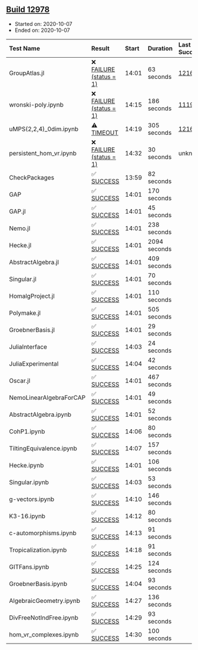 ## [Build 12978](https://oscarci.mathematik.uni-kl.de/job/oscar/12978/)

* Started on: 2020-10-07
* Ended on: 2020-10-07

| Test Name    | Result | Start | Duration | Last Success | First Failure |
|:-------------|:-------|:------|:---------|:-------------|:--------------|
| GroupAtlas.jl | ❌ [FAILURE (status = 1)](https://oscarci.mathematik.uni-kl.de/job/oscar/12978/artifact/logs/build-12978/GroupAtlas.jl.log) | 14:01 | 63 seconds | [12167](https://oscarci.mathematik.uni-kl.de/job/oscar/12167/) | [12168](https://oscarci.mathematik.uni-kl.de/job/oscar/12168/) |
| wronski-poly.ipynb | ❌ [FAILURE (status = 1)](https://oscarci.mathematik.uni-kl.de/job/oscar/12978/artifact/logs/build-12978/wronski-poly.ipynb.log) | 14:15 | 186 seconds | [11192](https://oscarci.mathematik.uni-kl.de/job/oscar/11192/) | [11193](https://oscarci.mathematik.uni-kl.de/job/oscar/11193/) |
| uMPS(2,2,4)_0dim.ipynb | ⚠ [TIMEOUT](https://oscarci.mathematik.uni-kl.de/job/oscar/12978/artifact/logs/build-12978/uMPS-2-2-4-_0dim.ipynb.log) | 14:19 | 305 seconds | [12167](https://oscarci.mathematik.uni-kl.de/job/oscar/12167/) | [12168](https://oscarci.mathematik.uni-kl.de/job/oscar/12168/) |
| persistent_hom_vr.ipynb | ❌ [FAILURE (status = 1)](https://oscarci.mathematik.uni-kl.de/job/oscar/12978/artifact/logs/build-12978/persistent_hom_vr.ipynb.log) | 14:32 | 30 seconds | unknown | unknown |
| CheckPackages | ✅ [SUCCESS](https://oscarci.mathematik.uni-kl.de/job/oscar/12978/artifact/logs/build-12978/CheckPackages.log) | 13:59 | 82 seconds |  |  |
| GAP | ✅ [SUCCESS](https://oscarci.mathematik.uni-kl.de/job/oscar/12978/artifact/logs/build-12978/GAP.log) | 14:01 | 170 seconds |  |  |
| GAP.jl | ✅ [SUCCESS](https://oscarci.mathematik.uni-kl.de/job/oscar/12978/artifact/logs/build-12978/GAP.jl.log) | 14:01 | 45 seconds |  |  |
| Nemo.jl | ✅ [SUCCESS](https://oscarci.mathematik.uni-kl.de/job/oscar/12978/artifact/logs/build-12978/Nemo.jl.log) | 14:01 | 238 seconds |  |  |
| Hecke.jl | ✅ [SUCCESS](https://oscarci.mathematik.uni-kl.de/job/oscar/12978/artifact/logs/build-12978/Hecke.jl.log) | 14:01 | 2094 seconds |  |  |
| AbstractAlgebra.jl | ✅ [SUCCESS](https://oscarci.mathematik.uni-kl.de/job/oscar/12978/artifact/logs/build-12978/AbstractAlgebra.jl.log) | 14:01 | 409 seconds |  |  |
| Singular.jl | ✅ [SUCCESS](https://oscarci.mathematik.uni-kl.de/job/oscar/12978/artifact/logs/build-12978/Singular.jl.log) | 14:01 | 70 seconds |  |  |
| HomalgProject.jl | ✅ [SUCCESS](https://oscarci.mathematik.uni-kl.de/job/oscar/12978/artifact/logs/build-12978/HomalgProject.jl.log) | 14:01 | 110 seconds |  |  |
| Polymake.jl | ✅ [SUCCESS](https://oscarci.mathematik.uni-kl.de/job/oscar/12978/artifact/logs/build-12978/Polymake.jl.log) | 14:01 | 505 seconds |  |  |
| GroebnerBasis.jl | ✅ [SUCCESS](https://oscarci.mathematik.uni-kl.de/job/oscar/12978/artifact/logs/build-12978/GroebnerBasis.jl.log) | 14:01 | 29 seconds |  |  |
| JuliaInterface | ✅ [SUCCESS](https://oscarci.mathematik.uni-kl.de/job/oscar/12978/artifact/logs/build-12978/JuliaInterface.log) | 14:03 | 24 seconds |  |  |
| JuliaExperimental | ✅ [SUCCESS](https://oscarci.mathematik.uni-kl.de/job/oscar/12978/artifact/logs/build-12978/JuliaExperimental.log) | 14:04 | 42 seconds |  |  |
| Oscar.jl | ✅ [SUCCESS](https://oscarci.mathematik.uni-kl.de/job/oscar/12978/artifact/logs/build-12978/Oscar.jl.log) | 14:01 | 467 seconds |  |  |
| NemoLinearAlgebraForCAP | ✅ [SUCCESS](https://oscarci.mathematik.uni-kl.de/job/oscar/12978/artifact/logs/build-12978/NemoLinearAlgebraForCAP.log) | 14:01 | 49 seconds |  |  |
| AbstractAlgebra.ipynb | ✅ [SUCCESS](https://oscarci.mathematik.uni-kl.de/job/oscar/12978/artifact/logs/build-12978/AbstractAlgebra.ipynb.log) | 14:01 | 52 seconds |  |  |
| CohP1.ipynb | ✅ [SUCCESS](https://oscarci.mathematik.uni-kl.de/job/oscar/12978/artifact/logs/build-12978/CohP1.ipynb.log) | 14:06 | 80 seconds |  |  |
| TiltingEquivalence.ipynb | ✅ [SUCCESS](https://oscarci.mathematik.uni-kl.de/job/oscar/12978/artifact/logs/build-12978/TiltingEquivalence.ipynb.log) | 14:07 | 157 seconds |  |  |
| Hecke.ipynb | ✅ [SUCCESS](https://oscarci.mathematik.uni-kl.de/job/oscar/12978/artifact/logs/build-12978/Hecke.ipynb.log) | 14:01 | 106 seconds |  |  |
| Singular.ipynb | ✅ [SUCCESS](https://oscarci.mathematik.uni-kl.de/job/oscar/12978/artifact/logs/build-12978/Singular.ipynb.log) | 14:03 | 53 seconds |  |  |
| g-vectors.ipynb | ✅ [SUCCESS](https://oscarci.mathematik.uni-kl.de/job/oscar/12978/artifact/logs/build-12978/g-vectors.ipynb.log) | 14:10 | 146 seconds |  |  |
| K3-16.ipynb | ✅ [SUCCESS](https://oscarci.mathematik.uni-kl.de/job/oscar/12978/artifact/logs/build-12978/K3-16.ipynb.log) | 14:12 | 80 seconds |  |  |
| c-automorphisms.ipynb | ✅ [SUCCESS](https://oscarci.mathematik.uni-kl.de/job/oscar/12978/artifact/logs/build-12978/c-automorphisms.ipynb.log) | 14:13 | 91 seconds |  |  |
| Tropicalization.ipynb | ✅ [SUCCESS](https://oscarci.mathematik.uni-kl.de/job/oscar/12978/artifact/logs/build-12978/Tropicalization.ipynb.log) | 14:18 | 91 seconds |  |  |
| GITFans.ipynb | ✅ [SUCCESS](https://oscarci.mathematik.uni-kl.de/job/oscar/12978/artifact/logs/build-12978/GITFans.ipynb.log) | 14:25 | 124 seconds |  |  |
| GroebnerBasis.ipynb | ✅ [SUCCESS](https://oscarci.mathematik.uni-kl.de/job/oscar/12978/artifact/logs/build-12978/GroebnerBasis.ipynb.log) | 14:04 | 93 seconds |  |  |
| AlgebraicGeometry.ipynb | ✅ [SUCCESS](https://oscarci.mathematik.uni-kl.de/job/oscar/12978/artifact/logs/build-12978/AlgebraicGeometry.ipynb.log) | 14:27 | 136 seconds |  |  |
| DivFreeNotIndFree.ipynb | ✅ [SUCCESS](https://oscarci.mathematik.uni-kl.de/job/oscar/12978/artifact/logs/build-12978/DivFreeNotIndFree.ipynb.log) | 14:29 | 93 seconds |  |  |
| hom_vr_complexes.ipynb | ✅ [SUCCESS](https://oscarci.mathematik.uni-kl.de/job/oscar/12978/artifact/logs/build-12978/hom_vr_complexes.ipynb.log) | 14:30 | 100 seconds |  |  |
